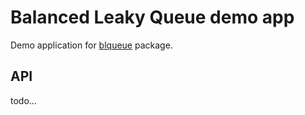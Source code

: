 # Balanced Leaky Queue demo app

Demo application for [blqueue](https://github.com/koykov/blqueue) package.

## API

todo...
